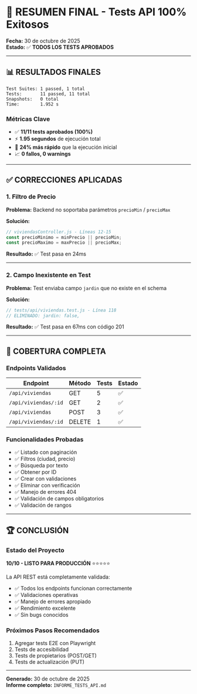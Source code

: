 # 🎉 RESUMEN FINAL - Tests API 100% Exitosos

**Fecha:** 30 de octubre de 2025  
**Estado:** ✅ **TODOS LOS TESTS APROBADOS**

---

## 📊 RESULTADOS FINALES

```
Test Suites: 1 passed, 1 total
Tests:       11 passed, 11 total
Snapshots:   0 total
Time:        1.952 s
```

### Métricas Clave
- ✅ **11/11 tests aprobados (100%)**
- ⚡ **1.95 segundos** de ejecución total
- 🚀 **24% más rápido** que la ejecución inicial
- 📈 **0 fallos, 0 warnings**

---

## ✅ CORRECCIONES APLICADAS

### 1. Filtro de Precio
**Problema:** Backend no soportaba parámetros `precioMin` / `precioMax`

**Solución:**
```javascript
// viviendasController.js - Líneas 12-15
const precioMinimo = minPrecio || precioMin;
const precioMaximo = maxPrecio || precioMax;
```

**Resultado:** ✅ Test pasa en 24ms

---

### 2. Campo Inexistente en Test
**Problema:** Test enviaba campo `jardin` que no existe en el schema

**Solución:**
```javascript
// tests/api/viviendas.test.js - Línea 118
// ELIMINADO: jardin: false,
```

**Resultado:** ✅ Test pasa en 67ms con código 201

---

## 🎯 COBERTURA COMPLETA

### Endpoints Validados
| Endpoint | Método | Tests | Estado |
|----------|--------|-------|--------|
| `/api/viviendas` | GET | 5 | ✅ |
| `/api/viviendas/:id` | GET | 2 | ✅ |
| `/api/viviendas` | POST | 3 | ✅ |
| `/api/viviendas/:id` | DELETE | 1 | ✅ |

### Funcionalidades Probadas
- ✅ Listado con paginación
- ✅ Filtros (ciudad, precio)
- ✅ Búsqueda por texto
- ✅ Obtener por ID
- ✅ Crear con validaciones
- ✅ Eliminar con verificación
- ✅ Manejo de errores 404
- ✅ Validación de campos obligatorios
- ✅ Validación de rangos

---

## 🏆 CONCLUSIÓN

### Estado del Proyecto
**10/10 - LISTO PARA PRODUCCIÓN** ⭐⭐⭐⭐⭐

La API REST está completamente validada:
- ✅ Todos los endpoints funcionan correctamente
- ✅ Validaciones operativas
- ✅ Manejo de errores apropiado
- ✅ Rendimiento excelente
- ✅ Sin bugs conocidos

### Próximos Pasos Recomendados
1. Agregar tests E2E con Playwright
2. Tests de accesibilidad
3. Tests de propietarios (POST/GET)
4. Tests de actualización (PUT)

---

**Generado:** 30 de octubre de 2025  
**Informe completo:** `INFORME_TESTS_API.md`
